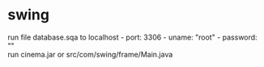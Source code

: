 # swing
 run file database.sqa to localhost - port: 3306 - uname: "root" - password: ""  
 run cinema.jar or src/com/swing/frame/Main.java

